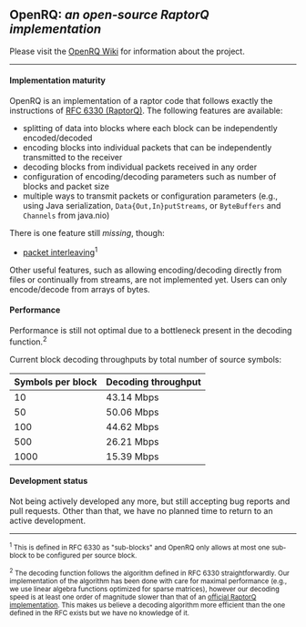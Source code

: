## OpenRQ: _an open-source RaptorQ implementation_

Please visit the [OpenRQ Wiki](https://github.com/openrq-team/OpenRQ/wiki) for information about the project.

---

#### Implementation maturity

OpenRQ is an implementation of a raptor code that follows exactly the instructions of [RFC 6330 (RaptorQ)](https://tools.ietf.org/html/rfc6330). The following features are available:
- splitting of data into blocks where each block can be independently encoded/decoded
- encoding blocks into individual packets that can be independently transmitted to the receiver
- decoding blocks from individual packets received in any order
- configuration of encoding/decoding parameters such as number of blocks and packet size
- multiple ways to transmit packets or configuration parameters (e.g., using Java serialization, ```Data{Out,In}putStreams```, or ```ByteBuffers``` and ```Channels``` from java.nio)

There is one feature still *missing*, though:
- [packet interleaving](https://en.wikipedia.org/wiki/Forward_error_correction#Interleaving)<sup>1</sup>

Other useful features, such as allowing encoding/decoding directly from files or continually from streams, are not implemented yet. Users can only encode/decode from arrays of bytes.

#### Performance

Performance is still not optimal due to a bottleneck present in the decoding function.<sup>2</sup>

Current block decoding throughputs by total number of source symbols:

| Symbols per block | Decoding throughput |
|:------------------|:--------------------|
| 10                | 43.14 Mbps |
| 50                | 50.06 Mbps |
| 100               | 44.62 Mbps |
| 500               | 26.21 Mbps |
| 1000              | 15.39 Mbps |

#### Development status

Not being actively developed any more, but still accepting bug reports and pull requests. Other than that, we have no planned time to return to an active development.

---

<sub><sup>1</sup> This is defined in RFC 6330 as "sub-blocks" and OpenRQ only allows at most one sub-block to be configured per source block.

<sub><sup>2</sup> The decoding function follows the algorithm defined in RFC 6330 straightforwardly. Our implementation of the algorithm has been done with care for maximal performance (e.g., we use linear algebra functions optimized for sparse matrices), however our decoding speed is at least one order of magnitude slower than that of an [official RaptorQ implementation](https://www.qualcomm.com/products/raptorq/evaluation-kit). This makes us believe a decoding algorithm more efficient than the one defined in the RFC exists but we have no knowledge of it.</sub>
